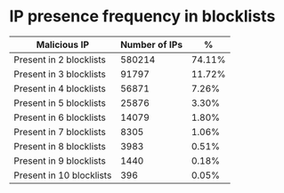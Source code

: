 # IP presence frequency in blocklists
| Malicious IP | Number of IPs | % |
|----|----|----|
| Present in 2 blocklists | 580214 | 74.11% |
| Present in 3 blocklists | 91797 | 11.72% |
| Present in 4 blocklists | 56871 | 7.26% |
| Present in 5 blocklists | 25876 | 3.30% |
| Present in 6 blocklists | 14079 | 1.80% |
| Present in 7 blocklists | 8305 | 1.06% |
| Present in 8 blocklists | 3983 | 0.51% |
| Present in 9 blocklists | 1440 | 0.18% |
| Present in 10 blocklists | 396 | 0.05% |

